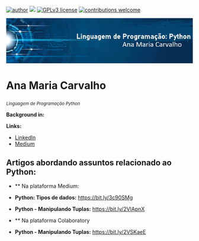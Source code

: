 [![author](https://img.shields.io/badge/author-AnaMariaCarvalho-red.svg)](https://www.linkedin.com/in/carvalhoanamaria/) [![](https://img.shields.io/badge/python-3.7+-blue.svg)](https://www.python.org/downloads/release/python-365/) [![GPLv3 license](https://img.shields.io/badge/License-GPLv3-blue.svg)](http://perso.crans.org/besson/LICENSE.html) [![contributions welcome](https://img.shields.io/badge/contributions-welcome-brightgreen.svg?style=flat)](https://github.com/carvalhoanamaria)

<p align="center">
  <img src="banne.png" >
</p>


# Ana Maria Carvalho
<sub>*Linguagem de Programação Python*</sub>


**Background in:** 

**Links:**
* [LinkedIn](https://www.linkedin.com/in/carvalhoanamaria/)
* [Medium](https://medium.com/@anamariasous_)

## Artigos abordando assuntos relacionado ao Python:
* ** Na plataforma Medium:
* **Python: Tipos de dados:** https://bit.ly/3c90SMg
* **Python - Manipulando Tuplas:** https://bit.ly/2VlApnX

* ** Na plataforma Colaboratory
* **Python - Manipulando Tuplas:** https://bit.ly/2VSKaeE


